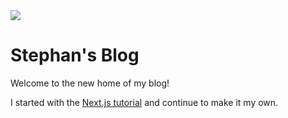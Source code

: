<img src="https://therealsujitk-vercel-badge.vercel.app/?app=stephan-blog&style=for-the-badge" />

# Stephan's Blog

Welcome to the new home of my blog! 

I started with the [Next.js tutorial](https://nextjs.org/learn/basics/create-nextjs-app) and continue to make it my own. 

